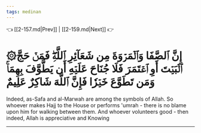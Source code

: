 ```yaml
---
tags: medinan
---
```


👈 [[2-157.md|Prev]] | [[2-159.md|Next]] 👉

# ۞إِنَّ ٱلصَّفَا وَٱلۡمَرۡوَةَ مِن شَعَآئِرِ ٱللَّهِۖ فَمَنۡ حَجَّ ٱلۡبَيۡتَ أَوِ ٱعۡتَمَرَ فَلَا جُنَاحَ عَلَيۡهِ أَن يَطَّوَّفَ بِهِمَاۚ وَمَن تَطَوَّعَ خَيۡرٗا فَإِنَّ ٱللَّهَ شَاكِرٌ عَلِيمٌ

Indeed, as-Safa and al-Marwah are among the symbols of Allah. So whoever makes Hajj to the House or performs 'umrah - there is no blame upon him for walking between them. And whoever volunteers good - then indeed, Allah is appreciative and Knowing

---

